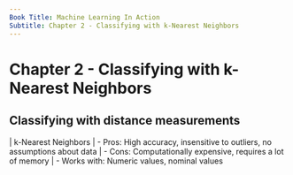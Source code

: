 ```yaml
---
Book Title: Machine Learning In Action
Subtitle: Chapter 2 - Classifying with k-Nearest Neighbors
---
```


# Chapter 2 - Classifying with k-Nearest Neighbors

## Classifying with distance measurements

| k-Nearest Neighbors
| - Pros: High accuracy, insensitive to outliers, no assumptions about data
| - Cons: Computationally expensive, requires a lot of memory
| - Works with: Numeric values, nominal values
